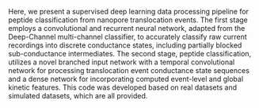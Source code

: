 Here, we present a supervised deep learning data processing pipeline for peptide classification from nanopore translocation events. The first stage employs a convolutional and recurrent neural network, adapted from the Deep-Channel multi-channel classifier, to accurately classify raw current recordings into discrete conductance states, including partially blocked sub-conductance intermediates. The second stage, peptide classification, utilizes a novel branched input network with a temporal convolutional network for processing translocation event conductance state sequences and a dense network for incorporating computed event-level and global kinetic features. This code was developed based on real datasets and simulated datasets, which are all provided. 
